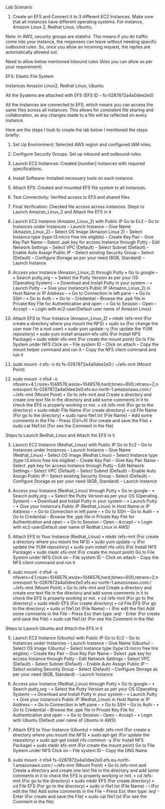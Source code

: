Lab Scenario

1.	Create an EFS and Connect it to 3 different EC2 Instances. Make sure that all instances have different operating systems. For instance, Amazon Linux 2, Redhat Linux, Ubuntu.

Note: In AWS, security groups are stateful. This means if you let traffic come into your instance, the responses can leave without needing specific outbound rules. So, once you allow an incoming request, the replies are automatically allowed out.


Need to allow below mentioned Inbound rules (Also you can allow as per your requirement)


EFS: Elastic File System


Instances Amazon Linux2, Redhat Linux, Ubuntu


All the Systems are attached with EFS (EFS ID - fs-0287872a4a0dee2e0)


All the instances are connected to EFS, which means you can access the same files across all instances. This allows for consistent file sharing and collaboration, as any changes made to a file will be reflected on every instance.


Here are the steps I took to create the lab below I mentioned the steps briefly:
1.	Set Up Environment: Selected AWS region and configured IAM roles.
2.	Configure Security Groups: Set up inbound and outbound rules.
3.	Launch EC2 Instances: Created [number] instances with required specifications.
4.	Install Software: Installed necessary tools on each instance.
5.	Attach EFS: Created and mounted EFS file system to all instances.
6.	Test Connectivity: Verified access to EFS and shared files.
7.	Final Verification: Checked file access across instances.
Steps to Launch Amazon_Linux_2 and Attach the EFS in it
	
1.	Launch EC2 Instance (Amazon_Linux_2) with Public IP
Go to Ec2 – Go to Instances under Instances – Launch Instance – Give Name (Amazon_Linux_2) – Select OS Image (Amazon Linux 2) – Select Instance type (type t3.micro free tire eligible) – Create Key Pair – Give Key Pair Name – Select .ppk key for access Instance through Putty – Edit Network Settings – Select VPC (Default) – Select Subnet (Default) – Enable Auto Assign Public IP – Select existing Security Group – Select (Default) – Configure Storage as per your need (8GB, Standard) – Launch Instance

2.	Access your Instance (Amazon_Linux_2) through Putty
•	Go to google – 
•	Search putty,org – 
•	Select the Putty Version as per your OS (Operating System) – 
•	Download and Install Putty in your system – 
•	Launch Putty – 
•	Give your Instance’s Public IP (Amazon_Linux_2) in Host Name or IP Address – 
•	Go to Connection in left pane – 
•	Go to SSH – 
•	Go to Auth – 
•	Go to – Credential – Browse the .ppk file in Private Key File for Authentication and open – 
•	Go to Session – Open – Accept – 
•	Login  with ec2-user(Default user name of Amazon Linux)

1.	Attach EFS to Your Instance (Amazon_Linux_2)
•	mkdir /efs-mnt (For create a directory where you mount the NFS) 
•	sudo su (For change the user now I’m a root user)
•	sudo yum update –y (For update the YUM repository)
•	sudo yum install amazon-efs-utils (For Install NFS Package)
•	sudo mkdir efs-mnt (For create the mount point)
Go to File System under NFS Click on – File system ID – Click on attach – Copy the mount helper command and run it – Copy the NFS client command and run it
1.	sudo mount -t efs -o tls fs-0287872a4a0dee2e0:/ ~/efs-mnt (Mount Point)
2.	sudo mount -t nfs4 –o nfsvers=4.1,rsize=1048576,wsize=1048576,hard,timeo=600,retrans=2,noresvport fs-0287872a4a0dee2e0.efs.eu-north-1.amazonaws.com:/  ~/efs-mnt (Mount Point)
•	Go to /efs-mnt and Create a directory and create one text file in the directory and add some comments in it to check the EFS is properly working or not.
•	cd /efs-mnt (For go to the directory)
•	sudo mkdir File Name (For create directory)
•	cd File Name (For go to the directory)
•	sudo nano file1.txt (File Name) – Add some comments in the File – Press (Ctrl+X) (For create and save the File)
•	sudo cat file1.txt (For see the Comment in the file)



Steps to Launch Redhat_Linux and Attach the EFS in it

	
3.	Launch EC2 Instance (Redhat_Linux) with Public IP
Go to Ec2 – Go to Instances under Instances – Launch Instance – Give Name (Redhat_Linux) – Select OS Image (Redhat Linux) – Select Instance type (type t3.micro free tire eligible) – Create Key Pair – Give Key Pair Name – Select .ppk key for access Instance through Putty – Edit Network Settings – Select VPC (Default) – Select Subnet (Default) – Enable Auto Assign Public IP – Select existing Security Group – Select (Default) – Configure Storage as per your need (8GB, Standard) – Launch Instance

4.	Access your Instance (Redhat_Linux) through Putty
•	Go to google – 
•	Search putty,org – 
•	Select the Putty Version as per your OS (Operating System) – 
•	Download and Install Putty in your system – 
•	Launch Putty – 
•	Give your Instance’s Public IP (Redhat_Linux) in Host Name or IP Address – 
•	Go to Connection in left pane – 
•	Go to SSH – Go to Auth – 
•	Go to Credential – Browse the .ppk file in Private Key File for Authentication and open – 
•	Go to Session – Open – Accept – 
•	Login  with ec2-user(Default user name of Redhat Linux in AWS)

2.	Attach EFS to Your Instance (Redhat_Linux)
•	mkdir /efs-mnt (For create a directory where you mount the NFS) 
•	sudo yum update –y (For update the YUM repository)
•	sudo yum install nfs-utils (For Install NFS Package)
•	sudo mkdir efs-mnt (For create the mount point)
Go to File System under NFS Click on – File system ID – Click on attach – Copy the NFS client command and run it
1.	sudo mount -t nfs4 -o nfsvers=4.1,rsize=1048576,wsize=1048576,hard,timeo=600,retrans=2,noresvport fs-0287872a4a0dee2e0.efs.eu-north-1.amazonaws.com:/  ~/efs-mnt (Mount Point)
•	Go to /efs-mnt and Create a directory and create one text file in the directory and add some comments in it to check the EFS is properly working or not.
•	cd /efs-mnt (For go to the directory)
•	sudo mkdir EFS (For create directory)
•	cd File EFS (For go to the directory)
•	sudo vi file1.txt (File Name) – i (For edit the file) Add some comments in the File – Press Esc then type :wq! - Enter  (For create and save the File)
•	sudo cat file1.txt (For see the Comment in the file)








Steps to Launch Ubuntu and Attach the EFS in it

	
5.	Launch EC2 Instance (Ubuntu) with Public IP
Go to Ec2 – Go to Instances under Instances – Launch Instance – Give Name (Ubuntu) – Select OS Image (Ubuntu) – Select Instance type (type t3.micro free tire eligible) – Create Key Pair – Give Key Pair Name – Select .ppk key for access Instance through Putty – Edit Network Settings – Select VPC (Default) – Select Subnet (Default) – Enable Auto Assign Public IP – Select existing Security Group – Select (Default) – Configure Storage as per your need (8GB, Standard) – Launch Instance

6.	Access your Instance (Redhat_Linux) through Putty
•	Go to google – 
•	Search putty,org – 
•	Select the Putty Version as per your OS (Operating System) – 
•	Download and Install Putty in your system – 
•	Launch Putty – 
•	Give your Instance’s Public IP (Redhat_Linux) in Host Name or IP Address – 
•	Go to Connection in left pane – 
•	Go to SSH – Go to Auth – 
•	Go to Credential – Browse the .ppk file in Private Key File for Authentication and open – 
•	Go to Session – Open – Accept – 
•	Login  with Ubuntu (Default user name of Ubuntu in AWS)

3.	Attach EFS to Your Instance (Ubuntu)
•	mkdir /efs-mnt (For create a directory where you mount the NFS) 
•	sudo apt-get (For update the repository)
•	sudo apt-get install nfs-common -y (For Install NFS Package)
•	sudo mkdir efs-mnt (For create the mount point)
Go to File System under NFS Click on – File system ID – Copy the DNS Name
1.	sudo mount -t nfs4 fs-0287872a4a0dee2e0.efs.eu-north-1.amazonaws.com:/ ~/efs-mnt (Mount Point)
•	Go to /efs-mnt and Create a directory and create one text file in the directory and add some comments in it to check the EFS is properly working or not.
•	cd /efs-mnt (For go to the directory)
•	sudo mkdir EFS (For create directory)
•	cd File EFS (For go to the directory)
•	sudo vi file1.txt (File Name) – i (For edit the file) Add some comments in the File – Press Esc then type :wq! - Enter  (For create and save the File)
•	sudo cat file1.txt (For see the Comment in the file)
